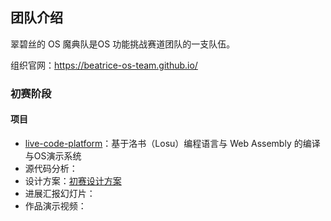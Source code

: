 ## 团队介绍

翠碧丝的 OS 魔典队是OS 功能挑战赛道团队的一支队伍。

组织官网：https://beatrice-os-team.github.io/

### 初赛阶段

#### 项目

- [live-code-platform](https://github.com/beatrice-os-team/live-code-platform)：基于洛书（Losu）编程语言与 Web Assembly 的编译与OS演示系统
- 源代码分析：
- 设计方案：[初赛设计方案](https://beatrice-os-team.github.io/docs/initial-design-plan/)
- 进展汇报幻灯片：
- 作品演示视频：
